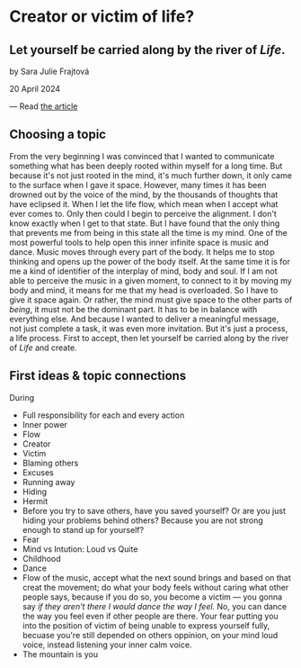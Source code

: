 # Creator or victim of life? #
## Let yourself be carried along by the river of _Life_. ##

by Sara Julie Frajtová

20 April 2024

— Read [the article](./index.md) <!-- index.md -->

## Choosing a topic
From the very beginning I was convinced that I wanted to communicate something what has been deeply rooted within myself for a long time.
But because it's not just rooted in the mind, it's much further down, it only came to the surface when I gave it space. However, many times it has been drowned out by the voice of the mind, by the thousands of thoughts that have eclipsed it. When I let the life flow, which mean when I accept what ever comes to. Only then could I begin to perceive the alignment. I don't know exactly when I get to that state. But I have found that the only thing that prevents me from being in this state all the time is my mind. One of the most powerful tools to help open this inner infinite space is music and dance. Music moves through every part of the body. It helps me to stop thinking and opens up the power of the body itself. At the same time it is for me a kind of identifier of the interplay of mind, body and soul. If I am not able to perceive the music in a given moment, to connect to it by moving my body and mind, it means for me that my head is overloaded. So I have to give it space again. Or rather, the mind must give space to the other parts of _being_, it must not be the dominant part. It has to be in balance with everything else.
And because I wanted to deliver a meaningful message, not just complete a task, it was even more invitation.
But it's just a process, a life process. First to accept, then let yourself be carried along by the river of _Life_ and create.


## First ideas & topic connections
During
- Full responsibility for each and every action
- Inner power
- Flow
- Creator
- Victim
- Blaming others
- Excuses
- Running away
- Hiding
- Hermit
- Before you try to save others, have you saved yourself? Or are you just hiding your problems behind others? Because you are not strong enough to stand up for yourself?
- Fear
- Mind vs Intution: Loud vs Quite
- Childhood
- Dance
- Flow of the music, accept what the next sound brings and based on that creat the movement; do what your body feels without caring what other people says, because if you do so, you become a victim — you gonna say _if they aren't there I would dance the way I feel._ No, you can dance the way you feel even if other people are there. Your fear putting you into the position of victim of being unable to express yourself fully, becuase you're still depended on others oppinion, on your mind loud voice, instead listening your inner calm voice.
- The mountain is you
